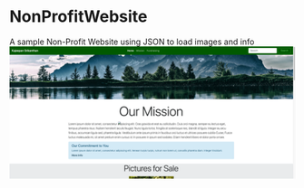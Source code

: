 # NonProfitWebsite
A sample Non-Profit Website using JSON to load images and info
![](NonProfit/img/nonprofit1.png)

